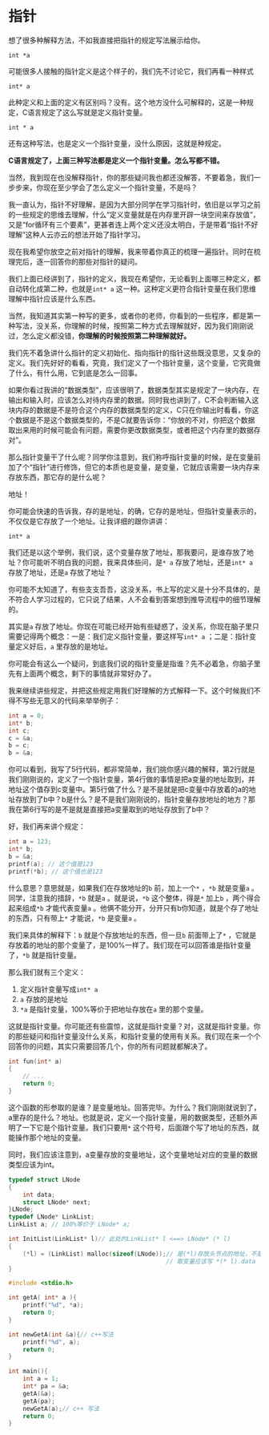 # 指针

想了很多种解释方法，不如我直接把指针的规定写法展示给你。

`int *a` 

可能很多人接触的指针定义是这个样子的，我们先不讨论它，我们再看一种样式

`int* a` 

此种定义和上面的定义有区别吗？没有。这个地方没什么可解释的，这是一种规定，C语言规定了这么写就是定义指针变量。

`int * a` 

还有这种写法，也是定义一个指针变量，没什么原因，这就是种规定。

**C语言规定了，上面三种写法都是定义一个指针变量。怎么写都不错。**

当然，我到现在也没解释指针，你的那些疑问我也都还没解答，不要着急，我们一步步来，你现在至少学会了怎么定义一个指针变量，不是吗？

我一直认为，指针不好理解，是因为大部分同学在学习指针时，依旧是以学习之前的一些规定的思维去理解，什么“定义变量就是在内存里开辟一块空间来存放值”，又是“for循环有三个要素”，更甚者连上两个定义还没太明白，于是带着“指针不好理解”这种人云亦云的想法开始了指针学习。

现在我希望你放空之前对指针的理解，我来带着你真正的梳理一遍指针。同时在梳理完后，逐一回答你的那些对指针的疑问。

我们上面已经讲到了，指针的定义，我现在希望你，无论看到上面哪三种定义，都自动转化成第二种，也就是`int* a` 这一种。这种定义更符合指针变量在我们思维理解中指针应该是什么东西。

当然，我知道其实第一种写的更多，或者你的老师，你看到的一些程序，都是第一种写法，没关系，你理解的时候，按照第二种方式去理解就好，因为我们刚刚说过，怎么定义都没错，**你理解的时候按照第二种理解就好。**

我们先不着急讲什么指针的定义初始化、指向指针的指针这些既没意思，又复杂的定义。我们先好好的看看，究竟，我们定义了一个指针变量，这个变量，它究竟做了什么，有什么用，它到底是怎么一回事。

如果你看过我讲的“数据类型”，应该很明了，数据类型其实是规定了一块内存，在输出和输入时，应该怎么对待内存里的数据。同时我也讲到了，C不会判断输入这块内存的数据是不是符合这个内存的数据类型的定义，C只在你输出时看看，你这个数据是不是这个数据类型的，不是C就要告诉你：“你放的不对，你把这个数据取出来用的时候可能会有问题，需要你更改数据类型，或者把这个内存里的数据存对”。

那么指针变量干了什么呢？同学你注意到，我们称呼指针变量的时候，是在变量前加了个“指针”进行修饰，但它的本质也是变量，是变量，它就应该需要一块内存来存放东西，那它存的是什么呢？

地址！

你可能会快速的告诉我，存的是地址，的确，它存的是地址，但指针变量表示的，不仅仅是它存放了一个地址。让我详细的跟你讲讲：

`int* a` 

我们还是以这个举例，我们说，这个变量存放了地址，那我要问，是谁存放了地址？你可能听不明白我的问题，我来具体些问，是`* a` 存放了地址，还是`int* a` 存放了地址，还是`a` 存放了地址？

你可能不太知道了，有些支支吾吾，这没关系，书上写的定义是十分不具体的，是不符合人学习过程的，它只说了结果，人不会看到答案想到推导流程中的细节理解的。

其实是`a` 存放了地址。你现在可能已经开始有些疑惑了，没关系，你现在脑子里只需要记得两个概念：一是：我们定义指针变量，要这样写`int* a` ；二是：指针变量定义好后，`a` 里存放的是地址。

你可能会有这么一个疑问，到底我们说的指针变量是指谁？先不必着急，你脑子里先有上面两个概念，剩下的事情就非常好办了。

我来继续讲些规定，并把这些规定用我们好理解的方式解释一下。这个时候我们不得不写些无意义的代码来举举例子：

```c
int a = 0;
int* b;
int c;
c = &a;
b = c;
b = &a;
```

你可以看到，我写了5行代码，都非常简单，我们挑你感兴趣的解释，第2行就是我们刚刚说的，定义了一个指针变量，第4行做的事情是把a变量的地址取到，并地址这个值存到c变量中。第5行做了什么？是不是就是把c变量中存放着的a的地址存放到了b中？b是什么？是不是我们刚刚说的，指针变量存放地址的地方？那我在第6行写的是不是就是直接把a变量取到的地址存放到了b中？

好，我们再来讲个规定：

```c
int a = 123;
int* b;
b = &a;
printf(a); // 这个值是123
printf(*b); // 这个值也是123
```

什么意思？意思就是，如果我们在存放地址的`b` 前，加上一个`*` ，`*b` 就是变量`a` 。同学，注意我的措辞，`*b` 就是`a` 。就是说，`*b` 这个整体，得是`*` 加上`b` ，两个得合起来组成`*b` 才能代表变量`a` 。他俩不能分开，分开只有b你知道，就是个存了地址的东西，只有带上`*` 才能说，`*b` 是变量`a` 。

我们来具体的解释下：`b` 就是个存放地址的东西，但一旦`b` 前面带上了`*` ，它就是存放着的地址的那个变量了，是100%一样了。我们现在可以回答谁是指针变量了，`*b` 就是指针变量。

那么我们就有三个定义：

1. 定义指针变量写成`int* a` 
2. `a` 存放的是地址
3. `*a` 是指针变量，100%等价于把地址存放在`a` 里的那个变量。

这就是指针变量。你可能还有些震惊，这就是指针变量？对，这就是指针变量。你的那些疑问和指针变量没什么关系，和指针变量的使用有关系。我们现在来一个个回答你的问题，其实只需要回答几个，你的所有问题就都解决了。

```c
int fun(int* a)
{
    // ...
    return 0;
}
```

这个函数的形参取的是谁？是变量地址。回答完毕。为什么？我们刚刚就说到了，a里存的是什么？地址。也就是说，定义一个指针变量，用的数据类型，还额外声明了一下它是个指针变量。我们只要用`*` 这个符号，后面跟个写了地址的东西，就能操作那个地址的变量。

同时，我们应该注意到，a变量存放的变量地址，这个变量地址对应的变量的数据类型应该为int。

```c
typedef struct LNode
{
    int data;
    struct LNode* next;
}LNode;
typedef LNode* LinkList;
LinkList a; // 100%等价于 LNode* a;

int InitList(LinkList* l)// 此处的LinkList* l <==> LNode* (* l)
{
    (*l) = (LinkList) malloc(sizeof(LNode));// 是(*l)存放头节点的地址，不是l。
                                            // 取变量应该写 *(* l).data
}
```

```c
#include <stdio.h>

int getA( int* a ){
    printf("%d", *a);
    return 0;
}

int newGetA(int &a){// c++写法
    printf("%d", a);
    return 0;
}

int main(){
    int a = 1;
    int* pa = &a;
    getA(&a);
    getA(pa);
    newGetA(a);// c++ 写法
    return 0;
}
```

